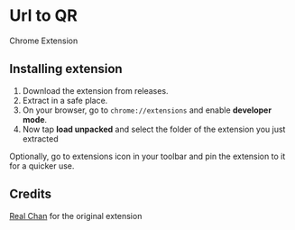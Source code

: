 # Url to QR
Chrome Extension

## Installing extension
1. Download the extension from releases.
2. Extract in a safe place.
3. On your browser, go to `chrome://extensions` and enable **developer mode**.
4. Now tap **load unpacked** and select the folder of the extension you just extracted

Optionally, go to extensions icon in your toolbar and pin the extension to it for a quicker use.

## Credits
[Real Chan](realchantestmail@gmail.com) for the original extension

